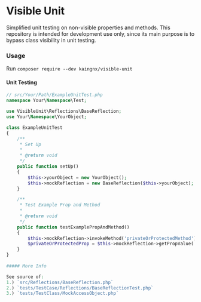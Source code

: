 # Visible Unit

Simplified unit testing on non-visible properties and methods. This repository is intended for development use only, since its main purpose is to bypass class visibility in unit testing.

### Usage
Run `composer require --dev kaingnx/visible-unit`

#### Unit Testing

```PHP
// src/Your/Path/ExampleUnitTest.php
namespace Your\Namespace\Test;

use VisibleUnit\Reflections\BaseReflection;
use Your\Namespace\YourObject;

class ExampleUnitTest
{
    /**
     * Set Up
     * 
     * @return void
     */
    public function setUp()
    {
        $this->yourObject = new YourObject();
        $this->mockReflection = new BaseReflection($this->yourObject);
    }

    /**
     * Test Example Prop and Method
     * 
     * @return void
     */
    public function testExamplePropAndMethod()
    {
        $this->mockReflection->invokeMethod('privateOrProtectedMethod');
        $privateOrProtectedProp = $this->mockReflection->getPropValue('privateOrProtectedProp');
    }
}
    
##### More Info

See source of:
1.) `src/Reflections/BaseReflection.php`
2.) `tests/TestCase/Reflections/BaseReflectionTest.php`
3.) `tests/TestClass/MockAccessObject.php`

